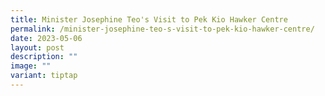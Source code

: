 ```yaml
---
title: Minister Josephine Teo's Visit to Pek Kio Hawker Centre
permalink: /minister-josephine-teo-s-visit-to-pek-kio-hawker-centre/
date: 2023-05-06
layout: post
description: ""
image: ""
variant: tiptap
---
```

